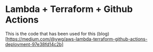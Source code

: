 # Lambda + Terraform + Github Actions
This is the code that has been used for this (blog)[https://medium.com/@ywg/aws-lambda-terraform-github-actions-deployment-97e38fd14c2b]